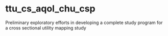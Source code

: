 # ttu_cs_aqol_chu_csp
Preliminary exploratory efforts in developing a complete study program for a cross sectional utility mapping study
